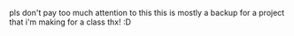 pls don't pay too much attention to this
this is mostly a backup for a project that i'm making for a class 
thx! :D

